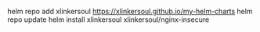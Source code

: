 
helm repo add xlinkersoul https://xlinkersoul.github.io/my-helm-charts
helm repo update
helm install xlinkersoul xlinkersoul/nginx-insecure